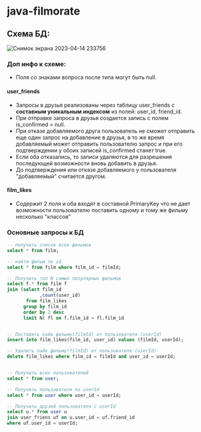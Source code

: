 # java-filmorate
## Схема БД:

![Снимок экрана 2023-04-14 233756](https://user-images.githubusercontent.com/115610547/232150226-818f8e2e-adcb-4632-b544-dcc83426e97f.png)

### Доп инфо к схеме:
* Поля со знаками вопроса после типа могут быть null.

#### user_friends
* Запросы в друзья реализованы через таблицу user_friends c **составным уникальным индексом** из полей: user_id, friend_id.
* При отправке запроса в друзья создается запись с полем is_confirmed = null.
* При отказе добавляемого друга пользователь не сможет отправить еще один запрос на добавление в друзья, в то же время добавляемый может отправить пользователю запрос и при его подтверждении у обоих записей is_confirmed станет true.
* Если оба отказались, то записи удаляются для разрешения последующей возможности вновь добавить в друзья. 
* До подтверждения или отказе добавляемого у пользователя "добавляемый" считается другом.

#### film_likes
* Содержит 2 поля и оба входят в составной PrimaryKey что не дает возможности пользователю поставить одному и тому же фильму несколько "классов"

### Основные запросы к БД
```sql
-- получить список всех фильмов
select * from film; 

-- найти фильм по id
select * from film where film_id = filmId; 

-- Получить топ N самых популярных фильмов 
select f.* from film f
join (select film_id
            ,count(user_id) 
       from film_likes
      group by film_id 
      order by 2 desc
      limit N) fl on f.film_id = fl.film_id


-- Поставить лайк фильму(filmId) от пользователя (userId)
insert into film_likes(film_id, user_id) values (filmId, userId);

-- Удалить лайк фильму(filmId) от пользователя (userId)
delete film_likes where film_id = filmId and user_id = userId;


-- Получить всех пользователей
select * from user;

-- Получить пользователя по userId
select * from user where user_id = userId;

-- Получить друзей пользователя с userId
select u.* from user u
join user_friens uf on u.user_id = uf.friend_id
where uf.user_id = userId;

```
